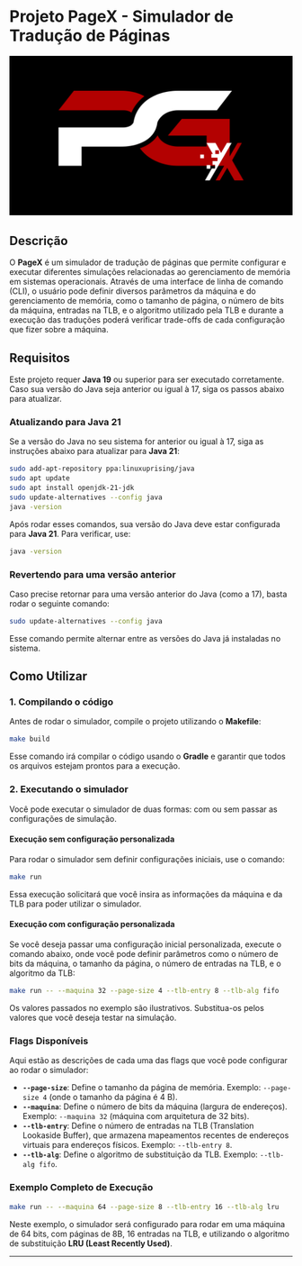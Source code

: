 # Projeto PageX - Simulador de Tradução de Páginas

![Logo do Projeto](./assets/logo.png)

## Descrição
O **PageX** é um simulador de tradução de páginas que permite configurar e executar diferentes simulações relacionadas ao gerenciamento de memória em sistemas operacionais. Através de uma interface de linha de comando (CLI), o usuário pode definir diversos parâmetros da máquina e do gerenciamento de memória, como o tamanho de página, o número de bits da máquina, entradas na TLB, e o algoritmo utilizado pela TLB e durante a execução das traduções poderá verificar trade-offs de cada configuração que fizer sobre a máquina.

## Requisitos
Este projeto requer **Java 19** ou superior para ser executado corretamente. Caso sua versão do Java seja anterior ou igual à 17, siga os passos abaixo para atualizar.

### Atualizando para Java 21

Se a versão do Java no seu sistema for anterior ou igual à 17, siga as instruções abaixo para atualizar para **Java 21**:

```bash
sudo add-apt-repository ppa:linuxuprising/java
sudo apt update
sudo apt install openjdk-21-jdk
sudo update-alternatives --config java
java -version
```

Após rodar esses comandos, sua versão do Java deve estar configurada para **Java 21**. Para verificar, use:

```bash
java -version
```

### Revertendo para uma versão anterior

Caso precise retornar para uma versão anterior do Java (como a 17), basta rodar o seguinte comando:

```bash
sudo update-alternatives --config java
```

Esse comando permite alternar entre as versões do Java já instaladas no sistema.

## Como Utilizar

### 1. Compilando o código

Antes de rodar o simulador, compile o projeto utilizando o **Makefile**:

```bash
make build
```

Esse comando irá compilar o código usando o **Gradle** e garantir que todos os arquivos estejam prontos para a execução.

### 2. Executando o simulador

Você pode executar o simulador de duas formas: com ou sem passar as configurações de simulação.

#### Execução sem configuração personalizada

Para rodar o simulador sem definir configurações iniciais, use o comando:

```bash
make run
```

Essa execução solicitará que você insira as informações da máquina e da TLB para poder utilizar o simulador.

#### Execução com configuração personalizada

Se você deseja passar uma configuração inicial personalizada, execute o comando abaixo, onde você pode definir parâmetros como o número de bits da máquina, o tamanho da página, o número de entradas na TLB, e o algoritmo da TLB:

```bash
make run -- --maquina 32 --page-size 4 --tlb-entry 8 --tlb-alg fifo
```

Os valores passados no exemplo são ilustrativos. Substitua-os pelos valores que você deseja testar na simulação.

### Flags Disponíveis

Aqui estão as descrições de cada uma das flags que você pode configurar ao rodar o simulador:

- **`--page-size`**: Define o tamanho da página de memória. Exemplo: `--page-size 4` (onde o tamanho da página é 4 B).
- **`--maquina`**: Define o número de bits da máquina (largura de endereços). Exemplo: `--maquina 32` (máquina com arquitetura de 32 bits).
- **`--tlb-entry`**: Define o número de entradas na TLB (Translation Lookaside Buffer), que armazena mapeamentos recentes de endereços virtuais para endereços físicos. Exemplo: `--tlb-entry 8`.
- **`--tlb-alg`**: Define o algoritmo de substituição da TLB. Exemplo: `--tlb-alg fifo`.

### Exemplo Completo de Execução

```bash
make run -- --maquina 64 --page-size 8 --tlb-entry 16 --tlb-alg lru
```

Neste exemplo, o simulador será configurado para rodar em uma máquina de 64 bits, com páginas de 8B, 16 entradas na TLB, e utilizando o algoritmo de substituição **LRU (Least Recently Used)**.

---